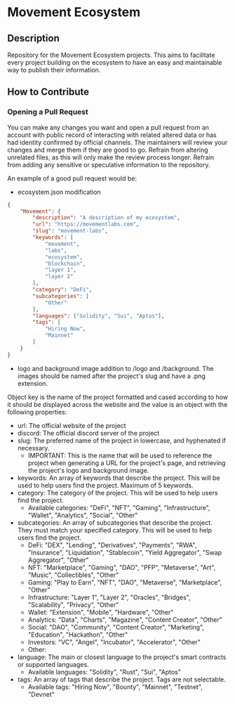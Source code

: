 # Movement Ecosystem

## Description
Repository for the Movement Ecosystem projects. This aims to facilitate every project building on the ecosystem to have an easy and maintainable way to publish their information.

## How to Contribute

### Opening a Pull Request
You can make any changes you want and open a pull request from an account with public record of interacting with related altered data or has had identity confirmed by official channels. The maintainers will review your changes and merge them if they are good to go.
Refrain from altering unrelated files, as this will only make the review process longer.
Refrain from adding any sensitive or speculative information to the repository.

An example of a good pull request would be:

- ecosystem.json modification
```json
{
    "Movement": {
        "description": "A description of my ecosystem",
        "url": "https://movementlabs.com",
        "slug": "movement-labs",
        "keywords": [
            "movement",
            "labs",
            "ecosystem",
            "blockchain",
            "layer 1",
            "layer 2"
        ],
        "category": "DeFi",
        "subcategories": [
            "Other"
        ],
        "languages": ["Solidity", "Sui", "Aptos"],
        "tags": [
            "Hiring Now",
            "Mainnet"
        ]
    }
}
```
- logo and background image addition to /logo and /background. The images should be named after the project's slug and have a .png extension.

Object key is the name of the project formatted and cased according to how it should be displayed across the website and the value is an object with the following properties:
- url: The official website of the project
- discord: The official discord server of the project
- slug: The preferred name of the project in lowercase, and hyphenated if necessary.
  - IMPORTANT: This is the name that will be used to reference the project when generating a URL for the project's page, and retrieving the project's logo and background image.
- keywords: An array of keywords that describe the project. This will be used to help users find the project. Maximum of 5 keywords.
- category: The category of the project. This will be used to help users find the project.
  - Available categories: "DeFi", "NFT", "Gaming", "Infrastructure", "Wallet", "Analytics", "Social", "Other"
- subcategories: An array of subcategories that describe the project. They must match your specified category. This will be used to help users find the project.
  - DeFi: "DEX", "Lending", "Derivatives", "Payments", "RWA", "Insurance", "Liquidation", "Stablecoin", "Yield Aggregator", "Swap Aggregator", "Other"
  - NFT: "Marketplace", "Gaming", "DAO", "PFP", "Metaverse", "Art", "Music", "Collectibles", "Other"
  - Gaming: "Play to Earn", "NFT", "DAO", "Metaverse", "Marketplace", "Other"
  - Infrastructure: "Layer 1", "Layer 2", "Oracles", "Bridges", "Scalability", "Privacy", "Other"
  - Wallet: "Extension", "Mobile", "Hardware", "Other"
  - Analytics: "Data", "Charts", "Magazine", "Content Creator", "Other"
  - Social: "DAO", "Community", "Content Creator", "Marketing", "Education", "Hackathon", "Other"
  - Investors: "VC", "Angel", "Incubator", "Accelerator", "Other"
  - Other:
- language: The main or closest language to the project's smart contracts or supported languages.
  - Available languages: "Solidity", "Rust", "Sui", "Aptos"
- tags: An array of tags that describe the project. Tags are not selectable.
  - Available tags: "Hiring Now", "Bounty", "Mainnet", "Testnet", "Devnet"